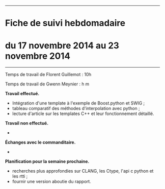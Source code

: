 *****
# Fiche de suivi hebdomadaire
# du 17 novembre 2014 au 23 novembre 2014
*****

Temps de travail de Florent Guillemot : 10h

Temps de travail de Gwenn Meynier : h m

__Travail effectué.__

* Intégration d'une template à l'exemple de Boost.python et SWIG ;
* tableau comparatif des méthodes d'interpolation avec python ;
* lecture d'article sur les templates C++ et leur fonctionnement détaillé.

__Travail non effectué.__

* 

__Échanges avec le commanditaire.__

*

__Planification pour la semaine prochaine.__

* recherches plus approfondies sur CLANG, les Ctype, l'api c python et les rtti ;
* fournir une version aboutie du rapport.
